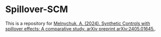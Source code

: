 # Spillover-SCM
This is a repository for [Melnychuk, A. (2024). Synthetic Controls with spillover effects: A comparative study. arXiv preprint arXiv:2405.01645.]([https://link-url-here.org](https://arxiv.org/abs/2405.01645)).
